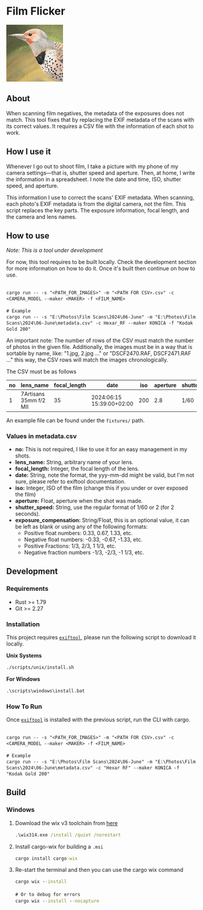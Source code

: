 # Film Flicker

<img src="./img/logo.png" height="150" />

## About

When scanning film negatives, the metadata of the exposures does not match.
This tool fixes that by replacing the EXIF metadata of the scans with its
correct values. It requires a CSV file with the information of each shot
to work.

## How I use it

Whenever I go out to shoot film, I take a picture with my phone of my camera
settings—that is, shutter speed and aperture. Then, at home, I write the
information in a spreadsheet. I note the date and time, ISO, shutter speed,
and aperture.

This information I use to correct the scans' EXIF metadata. When scanning, each
photo's EXIF metadata is from the digital camera, not the film. This script
replaces the key parts. The exposure information, focal length, and the camera
and lens names.

## How to use

_Note: This is a tool under development_

For now, this tool requires to be built locally. Check the development section
for more information on how to do it. Once it's built then continue on how to
use.

```shell

cargo run -- -s "<PATH_FOR_IMAGES>" -m "<PATH FOR CSV>.csv" -c <CAMERA_MODEL --maker <MAKER> -f <FILM_NAME>

# Example
cargo run -- -s "E:\Photos\Film Scans\2024\06-June" -m "E:\Photos\Film Scans\2024\06-June\metadata.csv" -c Hexar_RF --maker KONICA -f "Kodak Gold 200"
```

An important note: The number of rows of the CSV must match the number of photos
in the given file. Additionally, the images must be in a way that is sortable
by name, like: "1.jpg, 2.jpg ..." or "DSCF2470.RAF, DSCF2471.RAF ..." this way,
the CSV rows will match the images chronologically.

The CSV must be as follows

| no | lens_name              | focal_length | date                      | iso | aperture | shutter_speed | exposure_compensation |
|----|------------------------|--------------|---------------------------|-----|----------|---------------|-----------------------|
| 1  | 7Artisans 35mm f/2 MII | 35           | 2024:06:15 15:39:00+02:00 | 200 | 2.8      | 1/60          | 0.67                  |

An example file can be found under the `fixtures/` path.

### Values in metadata.csv

- **no:** This is not required, I like to use it for an easy management in my shots.
- **lens_name:** String, arbitrary name of your lens.
- **focal_length:** Integer, the focal length of the lens.
- **date:** String, note the format, the yyy-mm-dd might be valid, but I'm not sure, please refer to exiftool documentation.
- **iso:** Integer, ISO of the film (change this if you under or over exposed the film)
- **aperture:** Float, aperture when the shot was made.
- **shutter_speed:** String, use the regular format of 1/60 or 2 (for 2 seconds).
- **exposure_compensation:** String/Float, this is an optional value, it can be left as blank or using any of the following formats:
  - Positive float numbers: 0.33, 0.67, 1.33, etc.
  - Negative float numbers: -0.33, -0.67, -1.33, etc.
  - Positive Fractions: 1/3, 2/3, 1 1/3, etc.
  - Negative fraction numbers -1/3, -2/3, -1 1/3, etc.

## Development

### Requirements

- Rust >= 1.79
- Git >= 2.27

### Installation

This project requires [`exiftool`](https://exiftool.org/), please run the
following script to download it locally.

**Unix Systems**

```bash
./scripts/unix/install.sh
```

**For Windows**

```bat
.\scripts\windows\install.bat
```

### How To Run

Once [`exiftool`](https://exiftool.org/) is installed with the previous script,
run the CLI with cargo.

```shell

cargo run -- -s "<PATH_FOR_IMAGES>" -m "<PATH FOR CSV>.csv" -c <CAMERA_MODEL --maker <MAKER> -f <FILM_NAME>

# Example
cargo run -- -s "E:\Photos\Film Scans\2024\06-June" -m "E:\Photos\Film Scans\2024\06-June\metadata.csv" -c "Hexar RF" --maker KONICA -f "Kodak Gold 200"
```

## Build

### Windows

1. Download the wix v3 toolchain from [here](https://github.com/wixtoolset/wix3/releases/tag/wix3141rtm)

   ```bat
   .\wix314.exe /install /quiet /norestart
   ```

2. Install cargo-wix for building a `.msi`

   ```bat
   cargo install cargo-wix
   ```

3. Re-start the terminal and then you can use the cargo wix command

   ```bat
   cargo wix --install
   
   # Or to debug for errors
   cargo wix --install --nocapture
   ```